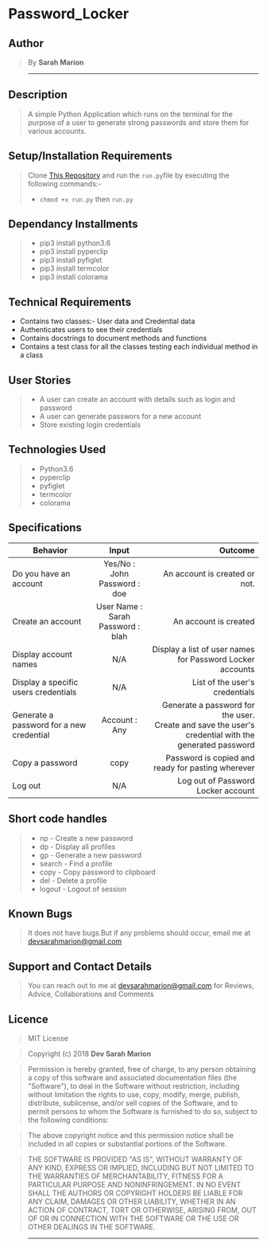 # Password_Locker

## Author

> By **Sarah Marion**

> -----------------------------------------------------------

## Description

> A simple Python Application which runs on the terminal for the purpose of a user to generate strong passwords and store them for various accounts.

## Setup/Installation Requirements

> Clone [This Repository](https://github.com/Sarah-Marion/Password_Locker.git) and run the `run.py`file by executing the following commands:-
> * `chmod +x run.py` then `run.py`

## Dependancy Installments

> * pip3 install python3.6
> * pip3 install pyperclip
> * pip3 install pyfiglet
> * pip3 install termcolor
> * pip3 install colorama

## Technical Requirements

* Contains two classes:- User data and Credential data
* Authenticates users to see their credentials
* Contains docstrings to document methods and functions
* Contains a test class for all the classes testing each individual method in a class

## User Stories

> * A user can create an account with details such as login and password
> * A user can generate passwors for a new account
> * Store existing login credentials

## Technologies Used

> * Python3.6
> * pyperclip
> * pyfiglet
> * termcolor
> * colorama

## Specifications

| Behavior        | Input           | Outcome  |
| ------------- |:-------------:| -----:|
| Do you have an account | Yes/No : John <br/> Password : doe | An account is created or not. 
| Create an account | User Name : Sarah <br/> Password : blah | An account is created |
| Display account names | N/A | Display a list of user names for Password Locker accounts | 
| Display a specific users credentials | N/A | List of the user's credentials | 
| Generate a password for a new credential | Account : Any | Generate a password for the user. <br/> Create and save the user's credential with the generated password |
| Copy a password | copy | Password is copied and ready for pasting wherever
| Log out | N/A | Log out of Password Locker account |

## Short code handles

> * np - Create a new password
> * dp - Display all profiles
> * gp - Generate a new password
> * search - Find a profile
> * copy - Copy password to clipboard
> * del - Delete a profile
> * logout - Logout of session

## Known Bugs

> It does not have bugs.But if any problems should occur, email me at devsarahmarion@gmail.com

## Support and Contact Details

> You can reach out to me at devsarahmarion@gmail.com
for Reviews, Advice, Collaborations and Comments

## Licence

> MIT License

> Copyright (c) 2018 **Dev Sarah Marion**

> Permission is hereby granted, free of charge, to any person obtaining a copy
of this software and associated documentation files (the "Software"), to deal
in the Software without restriction, including without limitation the rights
to use, copy, modify, merge, publish, distribute, sublicense, and/or sell
copies of the Software, and to permit persons to whom the Software is
furnished to do so, subject to the following conditions:

> The above copyright notice and this permission notice shall be included in all
copies or substantial portions of the Software.

> THE SOFTWARE IS PROVIDED "AS IS", WITHOUT WARRANTY OF ANY KIND, EXPRESS OR
IMPLIED, INCLUDING BUT NOT LIMITED TO THE WARRANTIES OF MERCHANTABILITY,
FITNESS FOR A PARTICULAR PURPOSE AND NONINFRINGEMENT. IN NO EVENT SHALL THE
AUTHORS OR COPYRIGHT HOLDERS BE LIABLE FOR ANY CLAIM, DAMAGES OR OTHER
LIABILITY, WHETHER IN AN ACTION OF CONTRACT, TORT OR OTHERWISE, ARISING FROM,
OUT OF OR IN CONNECTION WITH THE SOFTWARE OR THE USE OR OTHER DEALINGS IN THE
SOFTWARE.

> --------------------------------------------------------